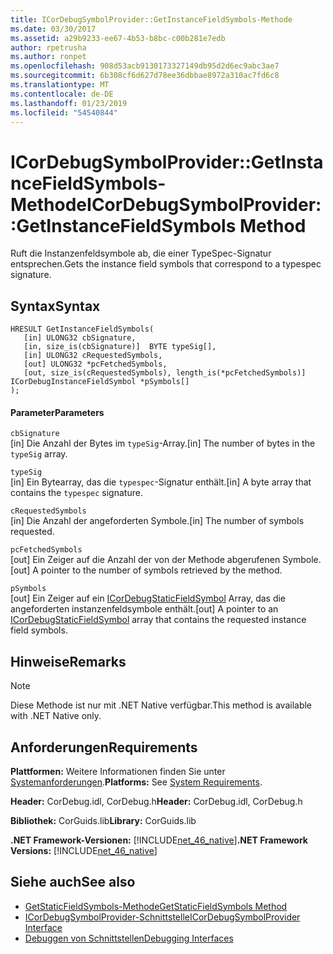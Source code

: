```yaml
---
title: ICorDebugSymbolProvider::GetInstanceFieldSymbols-Methode
ms.date: 03/30/2017
ms.assetid: a29b9233-ee67-4b53-b8bc-c00b281e7edb
author: rpetrusha
ms.author: ronpet
ms.openlocfilehash: 908d53acb9130173327149db95d2d6ec9abc3ae7
ms.sourcegitcommit: 6b308cf6d627d78ee36dbbae8972a310ac7fd6c8
ms.translationtype: MT
ms.contentlocale: de-DE
ms.lasthandoff: 01/23/2019
ms.locfileid: "54540844"
---
```

# <a name="icordebugsymbolprovidergetinstancefieldsymbols-method"></a><span data-ttu-id="aa337-102">ICorDebugSymbolProvider::GetInstanceFieldSymbols-Methode</span><span class="sxs-lookup"><span data-stu-id="aa337-102">ICorDebugSymbolProvider::GetInstanceFieldSymbols Method</span></span>
<span data-ttu-id="aa337-103">Ruft die Instanzenfeldsymbole ab, die einer TypeSpec-Signatur entsprechen.</span><span class="sxs-lookup"><span data-stu-id="aa337-103">Gets the instance field symbols that correspond to a typespec signature.</span></span>  
  
## <a name="syntax"></a><span data-ttu-id="aa337-104">Syntax</span><span class="sxs-lookup"><span data-stu-id="aa337-104">Syntax</span></span>  
  
```  
HRESULT GetInstanceFieldSymbols(  
   [in] ULONG32 cbSignature,  
   [in, size_is(cbSignature)]  BYTE typeSig[],  
   [in] ULONG32 cRequestedSymbols,  
   [out] ULONG32 *pcFetchedSymbols,  
   [out, size_is(cRequestedSymbols), length_is(*pcFetchedSymbols)] ICorDebugInstanceFieldSymbol *pSymbols[]  
);  
```  
  
#### <a name="parameters"></a><span data-ttu-id="aa337-105">Parameter</span><span class="sxs-lookup"><span data-stu-id="aa337-105">Parameters</span></span>  
 `cbSignature`  
 <span data-ttu-id="aa337-106">[in] Die Anzahl der Bytes im `typeSig`-Array.</span><span class="sxs-lookup"><span data-stu-id="aa337-106">[in] The number of bytes in the `typeSig` array.</span></span>  
  
 `typeSig`  
 <span data-ttu-id="aa337-107">[in] Ein Bytearray, das die `typespec`-Signatur enthält.</span><span class="sxs-lookup"><span data-stu-id="aa337-107">[in] A byte array that contains the `typespec` signature.</span></span>  
  
 `cRequestedSymbols`  
 <span data-ttu-id="aa337-108">[in] Die Anzahl der angeforderten Symbole.</span><span class="sxs-lookup"><span data-stu-id="aa337-108">[in] The number of symbols requested.</span></span>  
  
 `pcFetchedSymbols`  
 <span data-ttu-id="aa337-109">[out] Ein Zeiger auf die Anzahl der von der Methode abgerufenen Symbole.</span><span class="sxs-lookup"><span data-stu-id="aa337-109">[out] A pointer to the number of symbols retrieved by the method.</span></span>  
  
 `pSymbols`  
 <span data-ttu-id="aa337-110">[out] Ein Zeiger auf ein [ICorDebugStaticFieldSymbol](../../../../docs/framework/unmanaged-api/debugging/icordebugstaticfieldsymbol-interface.md) Array, das die angeforderten instanzenfeldsymbole enthält.</span><span class="sxs-lookup"><span data-stu-id="aa337-110">[out] A pointer to an [ICorDebugStaticFieldSymbol](../../../../docs/framework/unmanaged-api/debugging/icordebugstaticfieldsymbol-interface.md) array that contains the requested instance field symbols.</span></span>  
  
## <a name="remarks"></a><span data-ttu-id="aa337-111">Hinweise</span><span class="sxs-lookup"><span data-stu-id="aa337-111">Remarks</span></span>  
  
> [!NOTE]
>  <span data-ttu-id="aa337-112">Diese Methode ist nur mit .NET Native verfügbar.</span><span class="sxs-lookup"><span data-stu-id="aa337-112">This method is available with .NET Native only.</span></span>  
  
## <a name="requirements"></a><span data-ttu-id="aa337-113">Anforderungen</span><span class="sxs-lookup"><span data-stu-id="aa337-113">Requirements</span></span>  
 <span data-ttu-id="aa337-114">**Plattformen:** Weitere Informationen finden Sie unter [Systemanforderungen](../../../../docs/framework/get-started/system-requirements.md).</span><span class="sxs-lookup"><span data-stu-id="aa337-114">**Platforms:** See [System Requirements](../../../../docs/framework/get-started/system-requirements.md).</span></span>  
  
 <span data-ttu-id="aa337-115">**Header:** CorDebug.idl, CorDebug.h</span><span class="sxs-lookup"><span data-stu-id="aa337-115">**Header:** CorDebug.idl, CorDebug.h</span></span>  
  
 <span data-ttu-id="aa337-116">**Bibliothek:** CorGuids.lib</span><span class="sxs-lookup"><span data-stu-id="aa337-116">**Library:** CorGuids.lib</span></span>  
  
 <span data-ttu-id="aa337-117">**.NET Framework-Versionen:** [!INCLUDE[net_46_native](../../../../includes/net-46-native-md.md)]</span><span class="sxs-lookup"><span data-stu-id="aa337-117">**.NET Framework Versions:** [!INCLUDE[net_46_native](../../../../includes/net-46-native-md.md)]</span></span>  
  
## <a name="see-also"></a><span data-ttu-id="aa337-118">Siehe auch</span><span class="sxs-lookup"><span data-stu-id="aa337-118">See also</span></span>
- [<span data-ttu-id="aa337-119">GetStaticFieldSymbols-Methode</span><span class="sxs-lookup"><span data-stu-id="aa337-119">GetStaticFieldSymbols Method</span></span>](../../../../docs/framework/unmanaged-api/debugging/icordebugsymbolprovider-getstaticfieldsymbols-method.md)
- [<span data-ttu-id="aa337-120">ICorDebugSymbolProvider-Schnittstelle</span><span class="sxs-lookup"><span data-stu-id="aa337-120">ICorDebugSymbolProvider Interface</span></span>](../../../../docs/framework/unmanaged-api/debugging/icordebugsymbolprovider-interface.md)
- [<span data-ttu-id="aa337-121">Debuggen von Schnittstellen</span><span class="sxs-lookup"><span data-stu-id="aa337-121">Debugging Interfaces</span></span>](../../../../docs/framework/unmanaged-api/debugging/debugging-interfaces.md)
